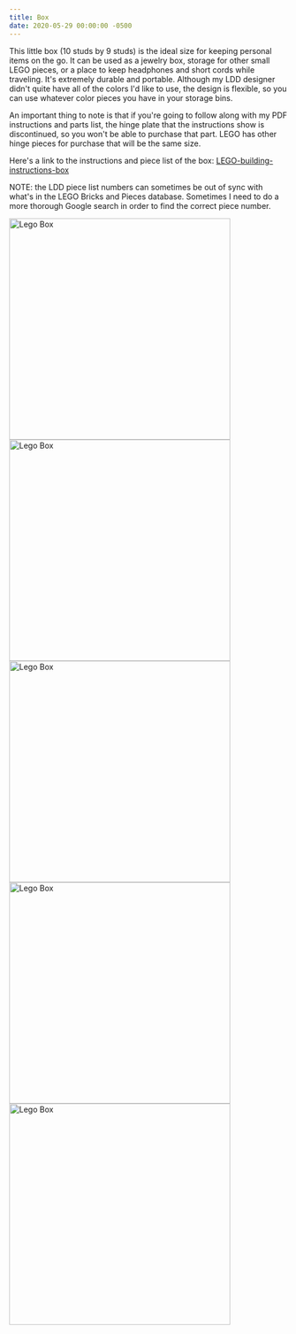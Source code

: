 ```yaml
---
title: Box
date: 2020-05-29 00:00:00 -0500
---
```


This little box (10 studs by 9 studs) is the ideal size for keeping personal items on the go. It can be used as a jewelry box, storage for other small LEGO pieces, or a place to keep headphones and short cords while traveling. It's extremely durable and portable. Although my LDD designer didn't quite have all of the colors I'd like to use, the design is flexible, so you can use whatever color pieces you have in your storage bins.

An important thing to note is that if you're going to follow along with my PDF instructions and parts list, the hinge plate that the instructions show is discontinued, so you won't be able to purchase that part. LEGO has other hinge pieces for purchase that will be the same size.

Here's a link to the instructions and piece list of the box: <a href="/assets/resources/LEGO-building-instructions-box.pdf" target="_blank">LEGO-building-instructions-box</a>

NOTE: the LDD piece list numbers can sometimes be out of sync with what's in the LEGO Bricks and Pieces database. Sometimes I need to do a more thorough Google search in order to find the correct piece number.

<div class="text-center">
  <a data-flickr-embed="true" href="https://www.flickr.com/photos/184539266@N08/49947517557/in/album-72157714494860177/" title="Lego Box"><img class="image" src="https://live.staticflickr.com/65535/49947517557_b2cbbf5532.jpg" width="400" height="400" alt="Lego Box"></a>
  <a data-flickr-embed="true" href="https://www.flickr.com/photos/184539266@N08/49947231231/in/album-72157714494860177/" title="Lego Box"><img class="image" src="https://live.staticflickr.com/65535/49947231231_37709f01a3.jpg" width="400" height="400" alt="Lego Box"></a>
  <a data-flickr-embed="true" href="https://www.flickr.com/photos/184539266@N08/49947517287/in/album-72157714494860177/" title="Lego Box"><img class="image" src="https://live.staticflickr.com/65535/49947517287_8e7a960c58.jpg" width="400" height="400" alt="Lego Box"></a>
  <a data-flickr-embed="true" href="https://www.flickr.com/photos/184539266@N08/49946728308/in/album-72157714494860177/" title="Lego Box"><img class="image" src="https://live.staticflickr.com/65535/49946728308_9ec4dbd4eb.jpg" width="400" height="400" alt="Lego Box"></a>
  <a data-flickr-embed="true" href="https://www.flickr.com/photos/184539266@N08/49947516887/in/album-72157714494860177/" title="Lego Box"><img class="image" src="https://live.staticflickr.com/65535/49947516887_c5507a1e1e.jpg" width="400" height="400" alt="Lego Box"></a>
</div>
